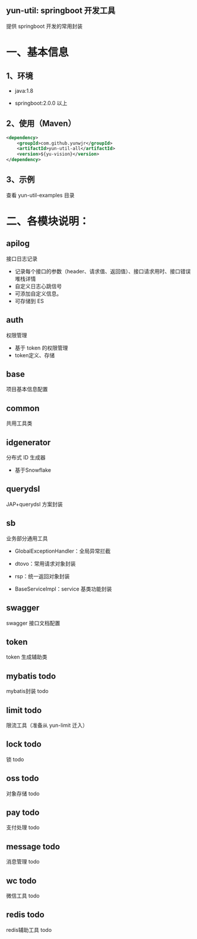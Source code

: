 ## yun-util: springboot 开发工具

提供 springboot 开发的常用封装

# 一、基本信息

## 1、环境

- java:1.8

- springboot:2.0.0 以上



## 2、使用（Maven）

```xml
<dependency>
    <groupId>com.github.yunwjr</groupId>
    <artifactId>yun-util-all</artifactId>
    <version>${yu-vision}</version>
</dependency>
```



## 3、示例

查看 yun-util-examples 目录

# 二、各模块说明：

## apilog

接口日志记录

- 记录每个接口的参数（header、请求值、返回值）、接口请求用时、接口错误堆栈详情
- 自定义日志心跳信号
- 可添加自定义信息。
- 可存储到 ES



## auth

权限管理

- 基于 token 的权限管理
- token定义、存储



## base

项目基本信息配置



## common

共用工具类



## idgenerator

分布式 ID 生成器

- 基于Snowflake



## querydsl

JAP+querydsl 方案封装



## sb

业务部分通用工具

- GlobalExceptionHandler：全局异常拦截

- dtovo：常用请求对象封装

- rsp：统一返回对象封装

- BaseServiceImpl：service 基类功能封装

  

## swagger

swagger 接口文档配置



## token

token 生成辅助类



## mybatis  todo

mybatis封装 todo



## limit todo

限流工具（准备从 yun-limit 迁入）



## lock todo

锁  todo



## oss todo

对象存储  todo



## pay todo

支付处理  todo



## message todo

消息管理  todo



## wc todo

微信工具  todo



## redis todo

redis辅助工具  todo

